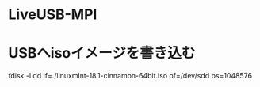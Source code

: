 # LiveUSB-MPI

# USBへisoイメージを書き込む
fdisk -l
dd if=./linuxmint-18.1-cinnamon-64bit.iso of=/dev/sdd bs=1048576
